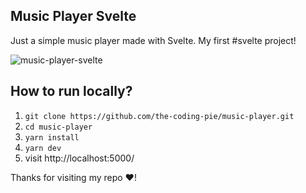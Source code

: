## Music Player Svelte

Just a simple music player made with Svelte. My first #svelte project!

![music-player-svelte](https://user-images.githubusercontent.com/63698375/147385809-76f9fbc8-274b-4dd3-983b-6b9636c1797e.png)


## How to run locally?

1. `git clone https://github.com/the-coding-pie/music-player.git`
2. `cd music-player`
3. `yarn install`
4. `yarn dev`
5. visit http://localhost:5000/

Thanks for visiting my repo ❤️!
